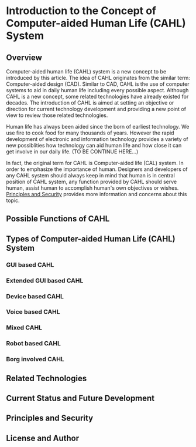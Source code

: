 # Introduction to the Concept of Computer-aided Human Life (CAHL) System

## Overview

Computer-aided human life (CAHL) system is a new concept to be introduced by this article. The idea of CAHL originates
from the similar term: Computer-aided design (CAD). Similar to CAD, CAHL is the use of computer systems to aid in daily
human life including every possible aspect. Although CAHL is a new concept, some related technologies have already
existed for decades. The introduction of CAHL is aimed at setting an objective or direction for current technology
development and providing a new point of view to review those related technologies.

Human life has always been aided since the born of earliest technology. We use fire to cook food for many thousands of
years. However the rapid development of electronic and information technology provides a variety of new possiblities
how technology can aid human life and how close it can get involve in our daily life. (TO BE CONTINUE HERE...)

In fact, the original term for CAHL is Computer-aided life (CAL) system. In order to emphasize the importance of human.
Designers and developers of any CAHL system should always keep in mind that human is in central position of CAHL system,
any function provided by CAHL should serve human, assist human to accomplish human's own objectives or wishes.
[Principles and Security](#priciples_and_security) provides more information and concerns about this topic.

## Possible Functions of CAHL

## Types of Computer-aided Human Life (CAHL) System

### GUI based CAHL

### Extended GUI based CAHL

### Device based CAHL

### Voice based CAHL

### Mixed CAHL

### Robot based CAHL

### Borg involved CAHL

## Related Technologies

## Current Status and Future Development

## Principles and Security

## License and Author
